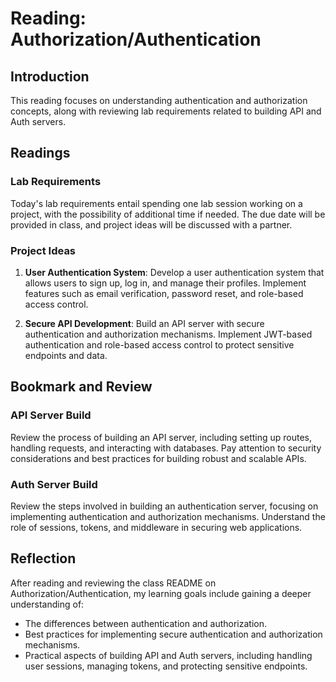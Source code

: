 # Reading: Authorization/Authentication

## Introduction

This reading focuses on understanding authentication and authorization concepts, along with reviewing lab requirements related to building API and Auth servers.

## Readings

### Lab Requirements

Today's lab requirements entail spending one lab session working on a project, with the possibility of additional time if needed. The due date will be provided in class, and project ideas will be discussed with a partner.

### Project Ideas

1. **User Authentication System**: Develop a user authentication system that allows users to sign up, log in, and manage their profiles. Implement features such as email verification, password reset, and role-based access control.

2. **Secure API Development**: Build an API server with secure authentication and authorization mechanisms. Implement JWT-based authentication and role-based access control to protect sensitive endpoints and data.

## Bookmark and Review

### API Server Build

Review the process of building an API server, including setting up routes, handling requests, and interacting with databases. Pay attention to security considerations and best practices for building robust and scalable APIs.

### Auth Server Build

Review the steps involved in building an authentication server, focusing on implementing authentication and authorization mechanisms. Understand the role of sessions, tokens, and middleware in securing web applications.

## Reflection

After reading and reviewing the class README on Authorization/Authentication, my learning goals include gaining a deeper understanding of:

- The differences between authentication and authorization.
- Best practices for implementing secure authentication and authorization mechanisms.
- Practical aspects of building API and Auth servers, including handling user sessions, managing tokens, and protecting sensitive endpoints.
